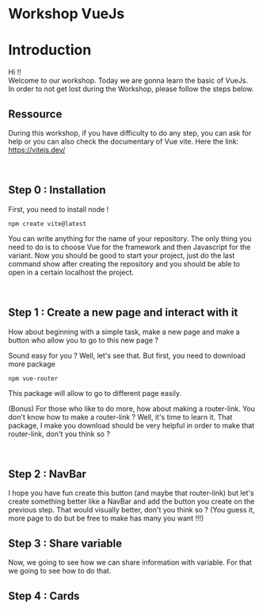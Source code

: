 # Workshop VueJs

<h1>Introduction</h1>
Hi !!<br>
Welcome to our workshop. Today we are gonna learn the basic of VueJs.<br>
In order to not get lost during the Workshop, please follow the steps below.

<br>
<h2>Ressource</h2>

During this workshop, if you have difficulty to do any step, you can ask for help or you can also check the documentary of Vue vite. Here the link: https://vitejs.dev/

<br>
<h2>Step 0 : Installation</h2>
First, you need to install node !

```
npm create vite@latest
```

You can write anything for the name of your repository. The only thing you need to do is to choose Vue for the framework and then Javascript for the variant. Now you should be good to start your project, just do the last command show after creating the repository and you should be able to open in a certain localhost the project.

<br>
<h2>Step 1 : Create a new page and interact with it</h2>
How about beginning with a simple task, make a new page and make a button who allow you to go to this new page ?

Sound easy for you ?
Well, let's see that. But first, you need to download more package

```
npm vue-router
```
This package will allow to go to different page easily.

(Bonus)
For those who like to do more, how about making a router-link. You don't know how to make a router-link ? Well, it's time to learn it.
That package, I make you download should be very helpful in order to make that router-link, don't you think so ?

<br>
<h2>Step 2 : NavBar</h2>
I hope you have fun create this button (and maybe that router-link) but let's create something better like a NavBar and add the button you create on the previous step. That would visually better, don't you think so ?
(You guess it, more page to do but be free to make has many you want !!!)


<br>
<h2>Step 3 : Share variable</h2>
Now, we going to see how we can share information with variable. For that we going to see how to do that.


<br>
<h2>Step 4 : Cards</h2>
